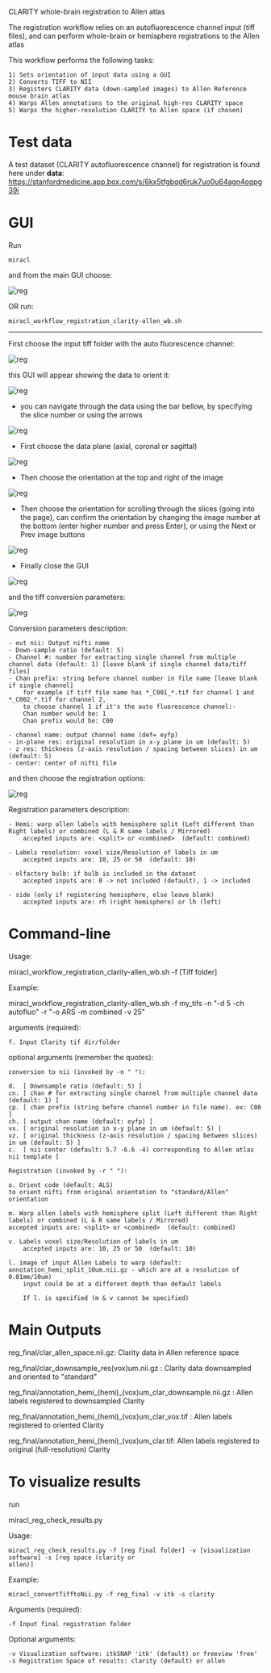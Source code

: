 CLARITY whole-brain registration to Allen atlas

The registration workflow relies on an autofluorescence channel input (tiff files),
and can perform whole-brain or hemisphere registrations to the Allen atlas

This workflow performs the following tasks:

    1) Sets orientation of input data using a GUI
    2) Converts TIFF to NII
	3) Registers CLARITY data (down-sampled images) to Allen Reference mouse brain atlas
	4) Warps Allen annotations to the original high-res CLARITY space
	5) Warps the higher-resolution CLARITY to Allen space (if chosen)

# Test data
A test dataset (CLARITY autofluorescence channel) for registration is found here under **data**:
https://stanfordmedicine.app.box.com/s/6kx5tfgbqd6ruk7uo0u64agn4oqpg39i

# GUI

Run

    miracl

and from the main GUI choose:

![reg](reg0.png)

OR run:

    miracl_workflow_registration_clarity-allen_wb.sh

---

First choose the input tiff folder with the auto fluorescence channel:

![reg](../tiff_to_nii/tiff_to_nii2.png)

this GUI will appear showing the data to orient it:

![reg](reg1.png)

* you can navigate through the data using the bar bellow, by specifying the slice number
or using the arrows

![reg](reg2.png)

* First choose the data plane (axial, coronal or sagittal)

![reg](reg3.png)

* Then choose the orientation at the top and right of the image

![reg](reg4.png)

* Then choose the orientation for scrolling through the slices (going into the page),
can confirm the orientation by changing the image number at the bottom (enter higher number and press Enter),
or using the Next or Prev image buttons

![reg](reg5.png)

* Finally close the GUI

![reg](reg6.png)

and the tiff conversion parameters:

![reg](reg7.png)

Conversion parameters description:

    - out nii: Output nifti name
    - Down-sample ratio (default: 5)
    - Channel #: number for extracting single channel from multiple channel data (default: 1) [leave blank if single channel data/tiff files]
    - Chan prefix: string before channel number in file name [leave blank if single channel]
        for example if tiff file name has *_C001_*.tif for channel 1 and *_C002_*.tif for channel 2,
        to choose channel 1 if it's the auto fluorescence channel:-
        Chan number would be: 1
        Chan prefix would be: C00

    - channel name: output channel name (def= eyfp)
    - in-plane res: original resolution in x-y plane in um (default: 5)
    - z res: thickness (z-axis resolution / spacing between slices) in um (default: 5)
    - center: center of nifti file
and then choose the registration options:

![reg](reg8.png)

Registration parameters description:

    - Hemi: warp allen labels with hemisphere split (Left different than Right labels) or combined (L & R same labels / Mirrored)
        accepted inputs are: <split> or <combined>  (default: combined)

    - Labels resolution: voxel size/Resolution of labels in um
        accepted inputs are: 10, 25 or 50  (default: 10)

    - olfactory bulb: if bulb is included in the dataset
        accepted inputs are: 0 -> not included (default), 1 -> included

    - side (only if registering hemisphere, else leave blank)
        accepted inputs are: rh (right hemisphere) or lh (left)


# Command-line

Usage:

miracl_workflow_registration_clarity-allen_wb.sh -f [Tiff folder]

Example:

miracl_workflow_registration_clarity-allen_wb.sh -f my_tifs -n "-d 5 -ch autofluo" -r "-o ARS -m combined -v 25"

arguments (required):

    f. Input Clarity tif dir/folder

optional arguments (remember the quotes):

    conversion to nii (invoked by -n " "):

    d.  [ Downsample ratio (default: 5) ]
    cn. [ chan # for extracting single channel from multiple channel data (default: 1) ]
    cp. [ chan prefix (string before channel number in file name). ex: C00 ]
    ch. [ output chan name (default: eyfp) ]
    vx. [ original resolution in x-y plane in um (default: 5) ]
    vz. [ original thickness (z-axis resolution / spacing between slices) in um (default: 5) ]
    c.  [ nii center (default: 5.7 -6.6 -4) corresponding to Allen atlas nii template ]

    Registration (invoked by -r " "):

    o. Orient code (default: ALS)
    to orient nifti from original orientation to "standard/Allen" orientation

    m. Warp allen labels with hemisphere split (Left different than Right labels) or combined (L & R same labels / Mirrored)
    accepted inputs are: <split> or <combined>  (default: combined)

    v. Labels voxel size/Resolution of labels in um
        accepted inputs are: 10, 25 or 50  (default: 10)

    l. image of input Allen Labels to warp (default: annotation_hemi_split_10um.nii.gz - which are at a resolution of 0.01mm/10um)
        input could be at a different depth than default labels

        If l. is specified (m & v cannot be specified)


# Main Outputs

reg_final/clar_allen_space.nii.gz: Clarity data in Allen reference space

reg_final/clar_downsample_res(vox)um.nii.gz : Clarity data downsampled and oriented to "standard"

reg_final/annotation_hemi_(hemi)_(vox)um_clar_downsample.nii.gz : Allen labels registered to downsampled Clarity

reg_final/annotation_hemi_(hemi)_(vox)um_clar_vox.tif : Allen labels registered to oriented Clarity

reg_final/annotation_hemi_(hemi)_(vox)um_clar.tif: Allen labels registered to original (full-resolution) Clarity


# To visualize results

run

miracl_reg_check_results.py

Usage:

    miracl_reg_check_results.py -f [reg final folder] -v [visualization software] -s [reg space (clarity or
    allen)]

Example:

    miracl_convertTifftoNii.py -f reg_final -v itk -s clarity

Arguments (required):

    -f Input final registration folder

Optional arguments:

    -v Visualization software: itkSNAP 'itk' (default) or freeview 'free'
    -s Registration Space of results: clarity (default) or allen
